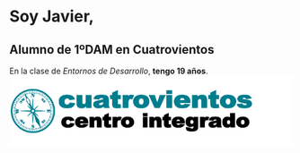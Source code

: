 # Soy Javier,
## Alumno de 1ºDAM en Cuatrovientos
En la clase de _Entornos de Desarrollo_, **tengo 19 años**.
![ITC Cuatrovientos](./img/logo_cuatrovientos.png)

